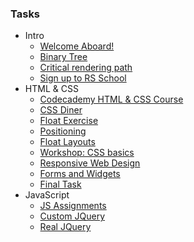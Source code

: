 ### Tasks

-  Intro
    * [Welcome Aboard!](https://github.com/rolling-scopes-school/tasks/blob/2016-Q1/tasks/welcome-aboard.md)
    * [Binary Tree](https://github.com/rolling-scopes-school/tasks/blob/2016-Q1/tasks/binary-tree.md)
    * [Critical rendering path](https://github.com/rolling-scopes-school/tasks/blob/master/tasks/critical-rendering-path.md)
    * [Sign up to RS School](https://github.com/rolling-scopes-school/tasks/blob/2016-Q1/tasks/sign-up.md)
- HTML & CSS 
    * [Codecademy HTML & CSS Course](https://github.com/rolling-scopes-school/tasks/blob/2016-Q1/tasks/Codecademy_HTML_CSS_Course.md)
    * [CSS Diner](https://github.com/rolling-scopes-school/tasks/blob/2016-Q1/tasks/CSS_Diner.md)
    * [Float Exercise](https://github.com/rolling-scopes-school/tasks/blob/2016-Q1/tasks/float_exercise.md)
    * [Positioning](https://github.com/rolling-scopes-school/tasks/blob/2016-Q1/tasks/positioning.md)
    * [Float Layouts](https://github.com/rolling-scopes-school/tasks/blob/2016-Q1/tasks/float_layouts.md)
    * [Workshop: CSS basics](https://github.com/rolling-scopes-school/tasks/blob/2016-Q1/tasks/workshop.md)
    * [Responsive Web Design](https://github.com/rolling-scopes-school/tasks/blob/2016-Q1/tasks/responsive.md)
    * [Forms and Widgets](https://github.com/rolling-scopes-school/tasks/blob/2016-Q1/tasks/forms_and_widgets.md)
    * [Final Task](https://github.com/rolling-scopes-school/tasks/blob/2016-Q1/tasks/final_task.md)
- JavaScript
    * [JS Assignments](https://github.com/rolling-scopes-school/tasks/blob/2016-Q1/tasks/js-assignments.md)
    * [Custom JQuery](https://github.com/rolling-scopes-school/tasks/blob/2016-Q1/tasks/custom-jquery.md)
    * [Real JQuery](https://github.com/daryasabinina/jQuery-course-/tree/master/playground)
